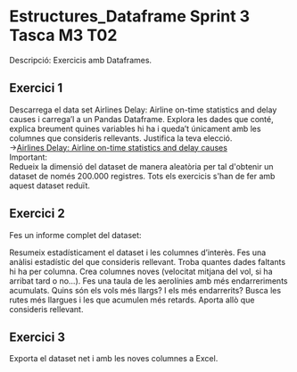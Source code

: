 # Estructures_Dataframe Sprint 3 Tasca M3 T02
Descripció: Exercicis amb Dataframes.

## Exercici 1
Descarrega el data set Airlines Delay: Airline on-time statistics and delay causes i carrega’l a un Pandas Dataframe. Explora les dades que conté, explica breument quines variables hi ha i queda’t únicament amb les columnes que consideris rellevants. Justifica la teva elecció.  
->[Airlines Delay: Airline on-time statistics and delay causes](https://www.kaggle.com/datasets/giovamata/airlinedelaycauses)  
 Important:  
Redueix la dimensió del dataset de manera aleatòria per tal d'obtenir un dataset de només 200.000 registres. Tots els exercicis s'han de fer amb aquest dataset reduït.

## Exercici 2
Fes un informe complet del dataset:

Resumeix estadísticament el dataset i les columnes d’interès. Fes una anàlisi estadístic del que consideris rellevant.
Troba quantes dades faltants hi ha per columna.
Crea columnes noves (velocitat mitjana del vol, si ha arribat tard o no...).
Fes una taula de les aerolínies amb més endarreriments acumulats.
Quins són els vols més llargs? I els més endarrerits? Busca les rutes més llargues i les que acumulen més retards.
Aporta allò que consideris rellevant.

## Exercici 3
Exporta el dataset net i amb les noves columnes a Excel.
